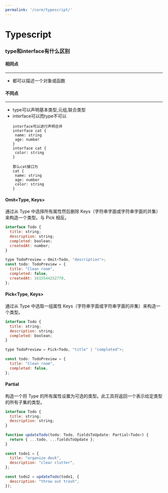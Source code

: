 ```yaml
---
permalink: '/core/typescript/'
---
```


# Typescript
### type和interface有什么区别
#### 相同点
---
- 都可以描述一个对象或函数

#### 不同点
---
- type可以声明基本类型,元组,联合类型
- interface可以而type不可以
    ```
    interface可以进行声明合并
    interface cat {
     name: string
     age: number
    }
    interface cat {
     color: string
    }

    那么cat接口为
    cat {
     name: string
     age: number
     color: string
    }
    ```
  
#### Omit<Type, Keys>
通过从 Type 中选择所有属性然后删除 Keys（字符串字面或字符串字面的并集）来构造一个类型。与 Pick 相反。
```js
interface Todo {
  title: string;
  description: string;
  completed: boolean;
  createdAt: number;
}
 
type TodoPreview = Omit<Todo, "description">;
const todo: TodoPreview = {
  title: "Clean room",
  completed: false,
  createdAt: 1615544252770,
};
```

#### Pick<Type, Keys>
通过从 Type 中选取一组属性 Keys（字符串字面或字符串字面的并集）来构造一个类型。
```js
interface Todo {
  title: string;
  description: string;
  completed: boolean;
}
 
type TodoPreview = Pick<Todo, "title" | "completed">;
 
const todo: TodoPreview = {
  title: "Clean room",
  completed: false,
};
```

#### Partial<Type>
构造一个将 Type 的所有属性设置为可选的类型。此工具将返回一个表示给定类型的所有子集的类型。
```js
interface Todo {
  title: string;
  description: string;
}
 
function updateTodo(todo: Todo, fieldsToUpdate: Partial<Todo>) {
  return { ...todo, ...fieldsToUpdate };
}
 
const todo1 = {
  title: "organize desk",
  description: "clear clutter",
};
 
const todo2 = updateTodo(todo1, {
  description: "throw out trash",
});
```



